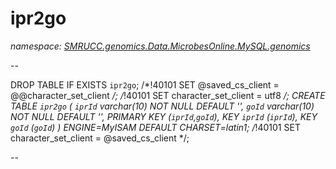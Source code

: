 ﻿# ipr2go
_namespace: [SMRUCC.genomics.Data.MicrobesOnline.MySQL.genomics](./index.md)_

--
 
 DROP TABLE IF EXISTS `ipr2go`;
 /*!40101 SET @saved_cs_client = @@character_set_client */;
 /*!40101 SET character_set_client = utf8 */;
 CREATE TABLE `ipr2go` (
 `iprId` varchar(10) NOT NULL DEFAULT '',
 `goId` varchar(10) NOT NULL DEFAULT '',
 PRIMARY KEY (`iprId`,`goId`),
 KEY `iprId` (`iprId`),
 KEY `goId` (`goId`)
 ) ENGINE=MyISAM DEFAULT CHARSET=latin1;
 /*!40101 SET character_set_client = @saved_cs_client */;
 
 --




